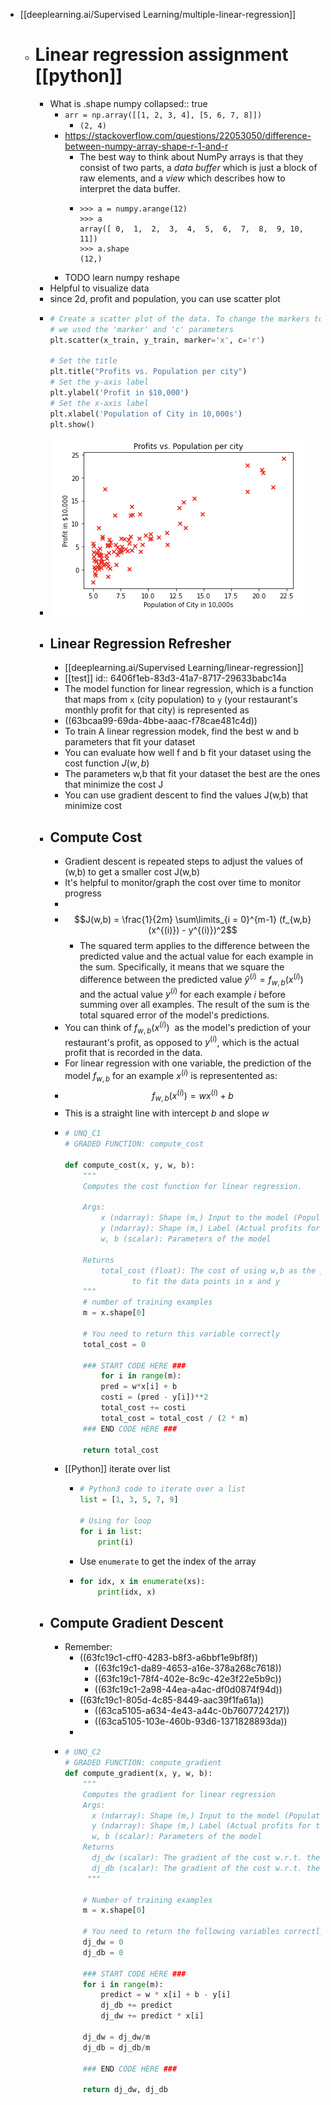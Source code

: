 - [[deeplearning.ai/Supervised Learning/multiple-linear-regression]]
	- # Linear regression assignment [[python]]
		- What is .shape numpy
		  collapsed:: true
			- `arr = np.array([[1, 2, 3, 4], [5, 6, 7, 8]])`
				- `(2, 4)`
			- https://stackoverflow.com/questions/22053050/difference-between-numpy-array-shape-r-1-and-r
				- The best way to think about NumPy arrays is that they consist of two parts, a *data buffer* which is just a block of raw elements, and a *view* which describes how to interpret the data buffer.
				- ```
				  >>> a = numpy.arange(12)
				  >>> a
				  array([ 0,  1,  2,  3,  4,  5,  6,  7,  8,  9, 10, 11])
				  >>> a.shape
				  (12,)
				  ```
			- TODO learn numpy reshape
		- Helpful to visualize data
		- since 2d, profit and population, you can use scatter plot
		- ```python
		  # Create a scatter plot of the data. To change the markers to red "x",
		  # we used the 'marker' and 'c' parameters
		  plt.scatter(x_train, y_train, marker='x', c='r') 
		  
		  # Set the title
		  plt.title("Profits vs. Population per city")
		  # Set the y-axis label
		  plt.ylabel('Profit in $10,000')
		  # Set the x-axis label
		  plt.xlabel('Population of City in 10,000s')
		  plt.show()
		  ```
		- ![Screenshot 2023-03-06 at 3.07.35 PM.png](../assets/Screenshot_2023-03-06_at_3.07.35_PM_1678151266047_0.png)
		- ## Linear Regression Refresher
			- [[deeplearning.ai/Supervised Learning/linear-regression]]
			- [[test]]
			  id:: 6406f1eb-83d3-41a7-8717-29633babc14a
			- The model function for linear regression, which is a function that maps from `x` (city population) to `y` (your restaurant's monthly profit for that city) is represented as
			- ((63bcaa99-69da-4bbe-aaac-f78cae481c4d))
			- To train A linear regression modek, find the best w and b parameters that fit your dataset
			- You can evaluate how well f and b fit your dataset using the cost function $J(w,b)$
			- The parameters w,b that fit your dataset the best are the ones that minimize the cost J
			- You can use gradient descent to find the values J(w,b) that minimize cost
		- ## Compute Cost
			- Gradient descent is repeated steps to adjust the values of (w,b) to get a smaller cost J(w,b)
			- It's helpful to monitor/graph the cost over time to monitor progress
			-
			- $$J(w,b) = \frac{1}{2m} \sum\limits_{i = 0}^{m-1} (f_{w,b}(x^{(i)}) - y^{(i)})^2$$
				- The squared term applies to the difference between the predicted value and the actual value for each example in the sum. Specifically, it means that we square the difference between the predicted value $\hat{y}^{(i)}=f_{w,b}(x^{(i)})$ and the actual value $y^{(i)}$ for each example $i$ before summing over all examples. The result of the sum is the total squared error of the model's predictions.
			- You can think of $f_{w,b}(x^{(i)})$  as the model's prediction of your restaurant's profit, as opposed to $y^{(i)}$, which is the actual profit that is recorded in the data.
			- For linear regression with one variable, the prediction of the model $f_{w,b}$ for an example $x^{(i)}$ is representented as:
			- $$ f_{w,b}(x^{(i)}) = wx^{(i)} + b$$
			- This is a straight line with intercept $b$ and slope $w$
			- ```python
			  # UNQ_C1
			  # GRADED FUNCTION: compute_cost
			  
			  def compute_cost(x, y, w, b): 
			      """
			      Computes the cost function for linear regression.
			      
			      Args:
			          x (ndarray): Shape (m,) Input to the model (Population of cities) 
			          y (ndarray): Shape (m,) Label (Actual profits for the cities)
			          w, b (scalar): Parameters of the model
			      
			      Returns
			          total_cost (float): The cost of using w,b as the parameters for linear regression
			                 to fit the data points in x and y
			      """
			      # number of training examples
			      m = x.shape[0] 
			      
			      # You need to return this variable correctly
			      total_cost = 0
			      
			      ### START CODE HERE ###
			          for i in range(m):
			          pred = w*x[i] + b
			          costi = (pred - y[i])**2
			          total_cost += costi
			          total_cost = total_cost / (2 * m)
			      ### END CODE HERE ### 
			  
			      return total_cost
			  ```
			- [[Python]] iterate over list
				- ```python
				  # Python3 code to iterate over a list
				  list = [1, 3, 5, 7, 9]
				    
				  # Using for loop
				  for i in list:
				      print(i)
				  ```
				- Use `enumerate` to get the index of the array
				- ```python
				  for idx, x in enumerate(xs):
				      print(idx, x)
				  ```
		- ## Compute Gradient Descent
			- Remember:
				- ((63fc19c1-cff0-4283-b8f3-a6bbf1e9bf8f))
					- ((63fc19c1-da89-4653-a16e-378a268c7618))
					- ((63fc19c1-78f4-402e-8c9c-42e3f22e5b9c))
					- ((63fc19c1-2a98-44ea-a4ac-df0d0874f94d))
				- ((63fc19c1-805d-4c85-8449-aac39f1fa61a))
					- ((63ca5105-a634-4e43-a44c-0b7607724217))
					- ((63ca5105-103e-460b-93d6-1371828893da))
				-
			- ```python
			  # UNQ_C2
			  # GRADED FUNCTION: compute_gradient
			  def compute_gradient(x, y, w, b): 
			      """
			      Computes the gradient for linear regression 
			      Args:
			        x (ndarray): Shape (m,) Input to the model (Population of cities) 
			        y (ndarray): Shape (m,) Label (Actual profits for the cities)
			        w, b (scalar): Parameters of the model  
			      Returns
			        dj_dw (scalar): The gradient of the cost w.r.t. the parameters w
			        dj_db (scalar): The gradient of the cost w.r.t. the parameter b     
			       """
			      
			      # Number of training examples
			      m = x.shape[0]
			      
			      # You need to return the following variables correctly
			      dj_dw = 0
			      dj_db = 0
			      
			      ### START CODE HERE ###
			      for i in range(m):
			          predict = w * x[i] + b - y[i]
			          dj_db += predict
			          dj_dw += predict * x[i]
			          
			      dj_dw = dj_dw/m
			      dj_db = dj_db/m
			      
			      ### END CODE HERE ### 
			  
			      return dj_dw, dj_db
			  ```